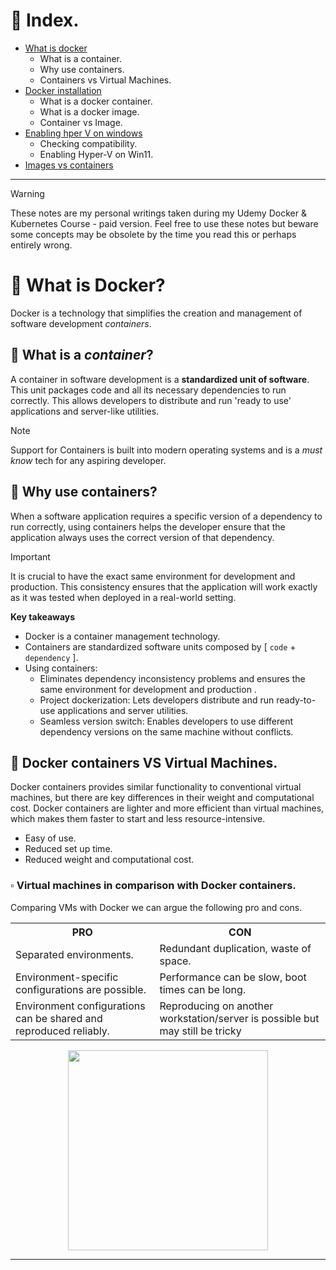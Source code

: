 # 📍 Index.
- [What is docker](README.md#what-is-docker)     
   - What is a container.  
   - Why use containers.   
   - Containers vs Virtual Machines.   
- [Docker installation](1-docker-installation.md)    
   - What is a docker container.   
   - What is a docker image.   
   - Container vs Image.   
- [Enabling hper V on windows](1.1-enable-hyper-v.md)    
   - Checking compatibility.  
   - Enabling Hyper-V on Win11.  
- [Images vs containers](2-images-and-containers.md)   


---

>[!WARNING]
> These notes are my personal writings taken during my Udemy Docker & Kubernetes Course - paid version. Feel free to use these notes but beware some concepts may be obsolete by the time you read this or perhaps entirely wrong.  

# 📌 What is Docker?
Docker is a technology that simplifies the creation and management of software development _containers_. 
   
## 🔹 What is a _container_?
A container in software development is a **standardized unit of software**. This unit packages code and all its necessary dependencies to run correctly. This allows developers to distribute and run 'ready to use' applications and server-like utilities.
   
> [!NOTE] 
> Support for Containers is built into modern operating systems and is a _must know_ tech for any aspiring developer.
      
## 🔹 Why use containers?
When a software application requires a specific version of a dependency to run correctly, using containers helps the developer ensure that the application always uses the correct version of that dependency. 

> [!IMPORTANT]
> It is crucial to have the exact same environment for development and production. This consistency ensures that the application will work exactly as it was tested when deployed in a real-world setting.


**Key takeaways**
- Docker is a container management technology.
- Containers are standardized software units composed by [ `code` + `dependency` ].
- Using containers:
    - Eliminates dependency inconsistency problems and ensures the same environment for development and production .
    - Project dockerization: Lets developers distribute and run ready-to-use applications and server utilities.
    - Seamless version switch: Enables developers to use different dependency versions on the same machine without conflicts.

## 🔹 Docker containers VS Virtual Machines.
Docker containers provides similar functionality to conventional virtual machines, but there are key differences in their weight and computational cost. Docker containers are lighter and more efficient than virtual machines, which makes them faster to start and less resource-intensive. 
- Easy of use.
- Reduced set up time.
- Reduced weight and computational cost.

### ▫️ Virtual machines in comparison with Docker containers.
Comparing VMs with Docker we can argue the following pro and cons.
<table>
   <tr>
      <th>PRO</th>
      <th>CON</th>
   </tr>
   <tr>
      <td>Separated environments.</td>
      <td>Redundant duplication, waste of space.</td>
   </tr>
   <tr>
      <td>Environment-specific configurations are possible.</td>
      <td>Performance can be slow, boot times can be long.</td>
   </tr>
   <tr>
      <td>Environment configurations can be shared and reproduced reliably.</td>
      <td>Reproducing on another workstation/server is possible but may still be tricky</td>
   </tr>
</table>

<p align="center">
   <img height="320px" src="https://github.com/user-attachments/assets/a41d4fa7-cb89-49de-9610-6bf59c1209cc">
</p>
  
---

